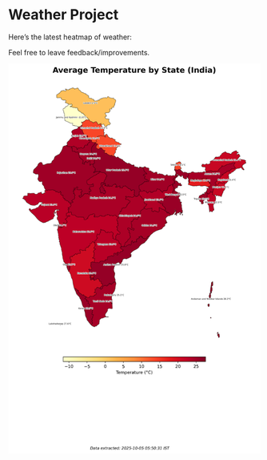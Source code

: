 # Weather Project

Here’s the latest heatmap of weather:

Feel free to leave feedback/improvements.

![India Heatmap](docs/assets/india_heatmap.png?v=E1B9D1)

